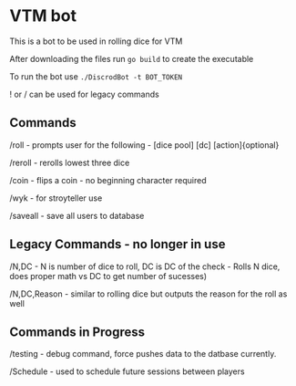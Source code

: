 # VTM bot
This is a bot to be used in rolling dice for VTM

After downloading the files run `go build` to create the executable

To run the bot use `./DiscrodBot -t BOT_TOKEN`

! or / can be used for legacy commands

## Commands
/roll - prompts user for the following - [dice pool] [dc] [action]{optional}

/reroll - rerolls lowest three dice

/coin - flips a coin - no beginning character required

/wyk - for stroyteller use

/saveall - save all users to database

## Legacy Commands - no longer in use 
/N,DC - N is number of dice to roll, DC is DC of the check - Rolls N dice, does proper math vs DC to get number of sucesses)

/N,DC,Reason - similar to rolling dice but outputs the reason for the roll as well


## Commands in Progress
/testing - debug command, force pushes data to the datbase currently.

/Schedule - used to schedule future sessions between players


